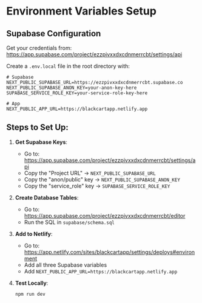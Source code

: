 # Environment Variables Setup

## Supabase Configuration

Get your credentials from: https://app.supabase.com/project/ezzpivxxdxcdnmerrcbt/settings/api

Create a `.env.local` file in the root directory with:

```env
# Supabase
NEXT_PUBLIC_SUPABASE_URL=https://ezzpivxxdxcdnmerrcbt.supabase.co
NEXT_PUBLIC_SUPABASE_ANON_KEY=your-anon-key-here
SUPABASE_SERVICE_ROLE_KEY=your-service-role-key-here

# App
NEXT_PUBLIC_APP_URL=https://blackcartapp.netlify.app
```

## Steps to Set Up:

1. **Get Supabase Keys**:
   - Go to: https://app.supabase.com/project/ezzpivxxdxcdnmerrcbt/settings/api
   - Copy the "Project URL" → `NEXT_PUBLIC_SUPABASE_URL`
   - Copy the "anon/public" key → `NEXT_PUBLIC_SUPABASE_ANON_KEY`
   - Copy the "service_role" key → `SUPABASE_SERVICE_ROLE_KEY`

2. **Create Database Tables**:
   - Go to: https://app.supabase.com/project/ezzpivxxdxcdnmerrcbt/editor
   - Run the SQL in `supabase/schema.sql`

3. **Add to Netlify**:
   - Go to: https://app.netlify.com/sites/blackcartapp/settings/deploys#environment
   - Add all three Supabase variables
   - Add `NEXT_PUBLIC_APP_URL=https://blackcartapp.netlify.app`

4. **Test Locally**:
   ```bash
   npm run dev
   ```

